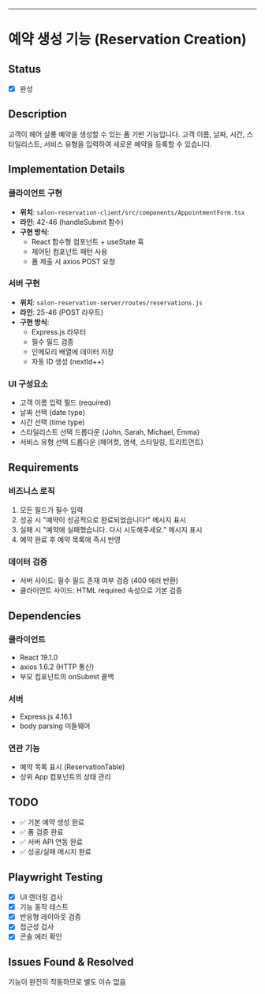 ---
# 예약 생성 기능 (Reservation Creation)

## Status
- [x] 완성

## Description
고객이 헤어 살롱 예약을 생성할 수 있는 폼 기반 기능입니다. 고객 이름, 날짜, 시간, 스타일리스트, 서비스 유형을 입력하여 새로운 예약을 등록할 수 있습니다.

## Implementation Details
### 클라이언트 구현
- **위치**: `salon-reservation-client/src/components/AppointmentForm.tsx`
- **라인**: 42-46 (handleSubmit 함수)
- **구현 방식**: 
  - React 함수형 컴포넌트 + useState 훅
  - 제어된 컴포넌트 패턴 사용
  - 폼 제출 시 axios POST 요청

### 서버 구현  
- **위치**: `salon-reservation-server/routes/reservations.js`
- **라인**: 25-46 (POST 라우트)
- **구현 방식**:
  - Express.js 라우터
  - 필수 필드 검증
  - 인메모리 배열에 데이터 저장
  - 자동 ID 생성 (nextId++)

### UI 구성요소
- 고객 이름 입력 필드 (required)
- 날짜 선택 (date type)
- 시간 선택 (time type)
- 스타일리스트 선택 드롭다운 (John, Sarah, Michael, Emma)
- 서비스 유형 선택 드롭다운 (헤어컷, 염색, 스타일링, 트리트먼트)

## Requirements
### 비즈니스 로직
1. 모든 필드가 필수 입력
2. 성공 시 "예약이 성공적으로 완료되었습니다!" 메시지 표시
3. 실패 시 "예약에 실패했습니다. 다시 시도해주세요." 메시지 표시
4. 예약 완료 후 예약 목록에 즉시 반영

### 데이터 검증
- 서버 사이드: 필수 필드 존재 여부 검증 (400 에러 반환)
- 클라이언트 사이드: HTML required 속성으로 기본 검증

## Dependencies
### 클라이언트
- React 19.1.0
- axios 1.6.2 (HTTP 통신)
- 부모 컴포넌트의 onSubmit 콜백

### 서버
- Express.js 4.16.1
- body parsing 미들웨어

### 연관 기능
- 예약 목록 표시 (ReservationTable)
- 상위 App 컴포넌트의 상태 관리

## TODO
- ✅ 기본 예약 생성 완료
- ✅ 폼 검증 완료
- ✅ 서버 API 연동 완료
- ✅ 성공/실패 메시지 완료

## Playwright Testing
- [x] UI 렌더링 검사
- [x] 기능 동작 테스트  
- [x] 반응형 레이아웃 검증
- [x] 접근성 검사
- [x] 콘솔 에러 확인

## Issues Found & Resolved
기능이 완전히 작동하므로 별도 이슈 없음